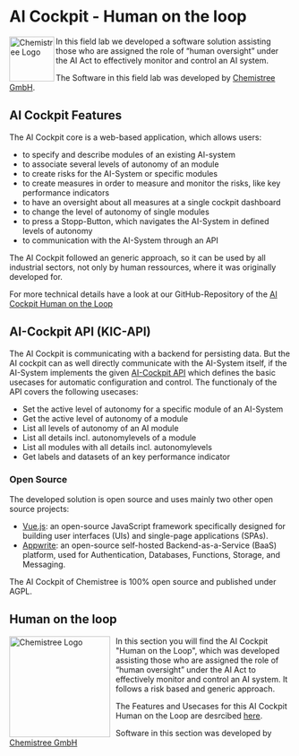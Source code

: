 # AI Cockpit - Human on the loop

<img src="doc/chemistree_logo.svg" alt="Chemistree Logo" align="left" style="width:80px;float: left"/> In this field lab we developed a software solution assisting those who are assigned the role of “human oversight” under the AI Act to effectively monitor and control an AI system.

The Software in this field lab was developed by [Chemistree GmbH](https://www.chemistree.de/).

## AI Cockpit Features

The AI Cockpit core is a web-based application, which allows users:

* to specify and describe modules of an existing AI-system
* to associate several levels of autonomy of an module
* to create risks for the AI-System or specific modules
* to create measures in order to measure and monitor the risks, like key performance indicators
* to have an oversight about all measures at a single cockpit dashboard
* to change the level of autonomy of single modules
* to press a Stopp-Button, which navigates the AI-System in defined levels of autonomy
* to communication with the AI-System through an API

The AI Cockpit followed an generic approach, so it can be used by all industrial sectors, not only by human ressources, where it was originally developed for.

For more technical details have a look at our GitHub-Repository of the [AI Cockpit Human on the Loop](https://github.com/chmstr/ai-cockpit)

## AI-Cockpit API (KIC-API)

The AI Cockpit is communicating with a backend for persisting data. But the AI cockpit can as well directly communicate with the AI-System itself, if the AI-System implements the given
[AI-Cockpit API](https://github.com/chmstr/ai-cockpit/blob/main/api/kic-api-v1.0.0.yaml)
which defines the basic usecases for automatic configuration and control. The functionaly of the API covers the following usecases:

* Set the active level of autonomy for a specific module of an AI-System
* Get the active level of autonomy of a module
* List all levels of autonomy of an AI module
* List all details incl. autonomylevels of a module
* List all modules with all details incl. autonomylevels
* Get labels and datasets of an key performance indicator

### Open Source

The developed solution is open source and uses mainly two other open source projects:

* [Vue.js](https://vuejs.org/): an open-source JavaScript framework specifically designed for building user interfaces (UIs) and single-page applications (SPAs).
* [Appwrite](https://appwrite.io/): an open-source self-hosted Backend-as-a-Service (BaaS) platform, used for Authentication, Databases, Functions, Storage, and Messaging.
  
The AI Cockpit of Chemistree is 100% open source and published under AGPL.

## Human on the loop

<img src="doc/chemistree_logo.svg" alt="Chemistree Logo" align="left" style="width:180px;float: left; margin-right: 10px;"/> In this section you will find the AI Cockpit "Human on the Loop", which was developed assisting those who are assigned the role of “human oversight” under the AI Act to effectively monitor and control an AI system. It follows a risk based and generic approach.

The Features and Usecases for this AI Cockpit Human on the Loop are desrcibed [here](hol.md).

Software in this section was developed by [Chemistree GmbH](https://www.cheminstree.de/)
